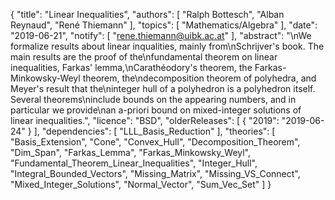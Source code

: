 {
    "title": "Linear Inequalities",
    "authors": [
        "Ralph Bottesch",
        "Alban Reynaud",
        "René Thiemann"
    ],
    "topics": [
        "Mathematics/Algebra"
    ],
    "date": "2019-06-21",
    "notify": [
        "rene.thiemann@uibk.ac.at"
    ],
    "abstract": "\nWe formalize results about linear inqualities, mainly from\nSchrijver's book. The main results are the proof of the\nfundamental theorem on linear inequalities, Farkas' lemma,\nCarathéodory's theorem, the Farkas-Minkowsky-Weyl theorem, the\ndecomposition theorem of polyhedra, and Meyer's result that the\ninteger hull of a polyhedron is a polyhedron itself. Several theorems\ninclude bounds on the appearing numbers, and in particular we provide\nan a-priori bound on mixed-integer solutions of linear inequalities.",
    "licence": "BSD",
    "olderReleases": [
        {
            "2019": "2019-06-24"
        }
    ],
    "dependencies": [
        "LLL_Basis_Reduction"
    ],
    "theories": [
        "Basis_Extension",
        "Cone",
        "Convex_Hull",
        "Decomposition_Theorem",
        "Dim_Span",
        "Farkas_Lemma",
        "Farkas_Minkowsky_Weyl",
        "Fundamental_Theorem_Linear_Inequalities",
        "Integer_Hull",
        "Integral_Bounded_Vectors",
        "Missing_Matrix",
        "Missing_VS_Connect",
        "Mixed_Integer_Solutions",
        "Normal_Vector",
        "Sum_Vec_Set"
    ]
}